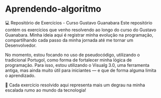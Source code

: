 # Aprendendo-algoritmo
💻 Repositório de Exercícios - Curso Gustavo Guanabara
Este repositório contém os exercícios que venho resolvendo ao longo do curso do Gustavo Guanabara. Minha ideia aqui é registrar minha evolução na programação, compartilhando cada passo da minha jornada até me tornar um Desenvolvedor.

No momento, estou focando no uso de pseudocódigo, utilizando o tradicional Portugol, como forma de fortalecer minha lógica de programação. Para isso, estou utilizando o Visualg 3.0, uma ferramenta antiga, mas ainda muito útil para iniciantes — e que de forma alguma limita o aprendizado.

🧠 Cada exercício resolvido aqui representa mais um degrau na minha escalada rumo ao mundo da tecnologia!
